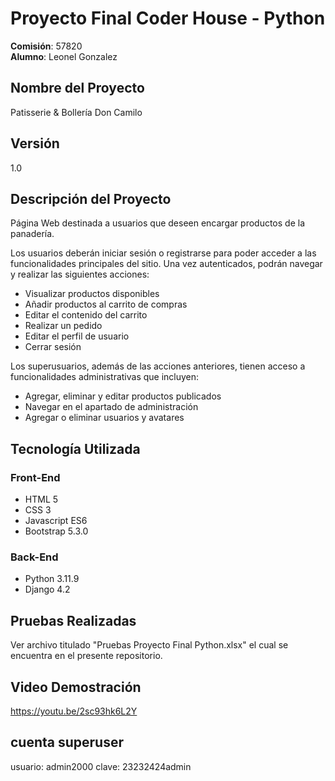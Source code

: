 # Proyecto Final Coder House - Python

**Comisión**: 57820  
**Alumno**: Leonel Gonzalez

## Nombre del Proyecto

Patisserie & Bollería Don Camilo

## Versión

1.0

## Descripción del Proyecto

Página Web destinada a usuarios que deseen encargar productos de la panadería.

Los usuarios deberán iniciar sesión o registrarse para poder acceder a las funcionalidades principales del sitio. Una vez autenticados, podrán navegar y realizar las siguientes acciones:

- Visualizar productos disponibles
- Añadir productos al carrito de compras
- Editar el contenido del carrito
- Realizar un pedido
- Editar el perfil de usuario
- Cerrar sesión

Los superusuarios, además de las acciones anteriores, tienen acceso a funcionalidades administrativas que incluyen:

- Agregar, eliminar y editar productos publicados
- Navegar en el apartado de administración
- Agregar o eliminar usuarios y avatares

## Tecnología Utilizada

### Front-End
- HTML 5
- CSS 3
- Javascript ES6
- Bootstrap 5.3.0

### Back-End
- Python 3.11.9
- Django 4.2

## Pruebas Realizadas

Ver archivo titulado "Pruebas Proyecto Final Python.xlsx" el cual se encuentra en el presente repositorio.

## Video Demostración

https://youtu.be/2sc93hk6L2Y

## cuenta superuser
usuario: admin2000
clave: 23232424admin